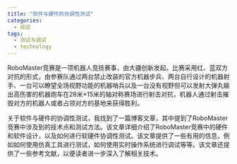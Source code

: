 ```yaml
---  
title: "软件与硬件的协调性测试"  
categories:  
  - 综述
tags: 
  - 测试与调试 
  - technology  
---  
```


RoboMaster竞赛是一项机器人竞技赛事，由大疆创新发起。比赛采用红、蓝双方对抗的形式，由参赛队通过两台禁止改装的官方机器步兵、两台自行设计的机器射手、一台可以瞭望全场视野功能的机器哨兵以及一台没有视野但可以发射大弹丸输出高伤害的机器炮车在28米×15米的轴对称赛场进行射击对抗，机器人通过射击摧毁对方的机器人或者占领对方的基地来获得胜利。

关于软件与硬件的协调性测试，我找到了一篇博客文章，其中提到了RoboMaster竞赛中涉及到的技术点和测试方法。该文章详细介绍了RoboMaster竞赛中的硬件和软件设计，以及如何进行软硬件协调性测试。该文章提供了一些有用的信息，例如如何使用仿真工具进行测试，如何使用实时操作系统进行调试等等。该文章还提供了一些参考文献，以便读者进一步深入了解相关技术。 
